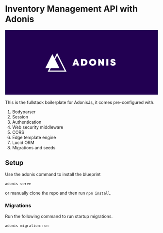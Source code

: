 # Inventory Management API with Adonis

![](adonis.png)

This is the fullstack boilerplate for AdonisJs, it comes pre-configured with.

1. Bodyparser
2. Session
3. Authentication
4. Web security middleware
5. CORS
6. Edge template engine
7. Lucid ORM
8. Migrations and seeds

## Setup

Use the adonis command to install the blueprint

```bash
adonis serve 
```

or manually clone the repo and then run `npm install`.


### Migrations

Run the following command to run startup migrations.

```js
adonis migration:run
```
